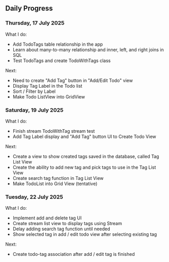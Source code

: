 ## Daily Progress

### Thursday, 17 July 2025

What I do:

- Add TodoTags table relationship in the app
- Learn about many-to-many relationship and inner, left, and right joins in SQL
- Test TodoTags and create TodoWithTags class

Next:

- Need to create "Add Tag" button in "Add/Edit Todo" view
- Display Tag Label in the Todo list
- Sort / Filter by Label
- Make Todo ListView into GridView

### Saturday, 19 July 2025

What I do:

- Finish stream TodoWithTag stream test
- Add Tag Label display and "Add Tag" button UI to Create Todo View

Next:

- Create a view to show created tags saved in the database, called Tag List View
- Create the ability to add new tag and pick tags to use in the Tag List View
- Create search tag function in Tag List View
- Make TodoList into Grid View (tentative)

### Tuesday, 22 July 2025

What I do:

- Implement add and delete tag UI
- Create stream list view to display tags using Stream
- Delay adding search tag function until needed
- Show selected tag in add / edit todo view after selecting existing tag

Next:

- Create todo-tag association after add / edit tag is finished
